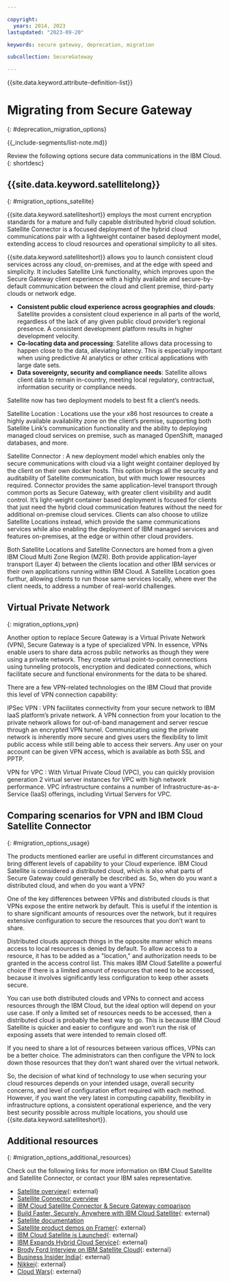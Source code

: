 ```yaml
---

copyright:
  years: 2014, 2023
lastupdated: "2023-09-20"

keywords: secure gateway, deprecation, migration

subcollection: SecureGateway

---
```


{{site.data.keyword.attribute-definition-list}}


# Migrating from Secure Gateway
{: #deprecation_migration_options}

{{_include-segments/list-note.md}}

Review the following options secure data communications in the IBM Cloud.
{: shortdesc}

## {{site.data.keyword.satellitelong}}
{: #migration_options_satellite}

{{site.data.keyword.satelliteshort}} employs the most current encryption standards for a mature and fully capable distributed hybrid cloud solution. Satellite Connector is a focused deployment of the hybrid cloud communications pair with a lightweight container based deployment model, extending access to cloud resources and operational simplicity to all sites. 

{{site.data.keyword.satelliteshort}} allows you to launch consistent cloud services across any cloud, on-premises, and at the edge with speed and simplicity. It includes Satellite Link functionality, which improves upon the Secure Gateway client experience with a highly available and secure-by-default communication between the cloud and client premise, third-party clouds or network edge.

- **Consistent public cloud experience across geographies and clouds**: Satellite provides a consistent cloud experience in all parts of the world, regardless of the lack of any given public cloud provider’s regional presence. A consistent development platform results in higher development velocity.
- **Co-locating data and processing**: Satellite allows data processing to happen close to the data, alleviating latency. This is especially important when using predictive AI analytics or other critical applications with large date sets.
- **Data sovereignty, security and compliance needs**: Satellite allows client data to remain in-country, meeting local regulatory, contractual, information security or compliance needs. 

Satellite now has two deployment models to best fit a client’s needs. 

Satellite Location
:   Locations use the your x86 host resources to create a highly available availability zone on the client’s premise, supporting both Satellite Link’s communication functionality and the ability to deploying managed cloud services on premise, such as managed OpenShift, managed databases, and more.

Satellite Connector
:   A new deployment model which enables only the secure communications with cloud via a light weight  container deployed by the client on their own docker hosts. This option brings all the security and auditability of Satellite communication, but with much lower resources required. Connector provides the same application-level transport through common ports as Secure Gateway, with greater client visibility and audit control. It’s light-weight container based deployment is focused for clients that just need the hybrid cloud communication features without the need for additional on-premise cloud services. Clients can also choose to utilize Satellite Locations instead, which provide the same communications services while also enabling the deployment of IBM managed services and features on-premises, at the edge or within other cloud providers. 


Both Satellite Locations and Satellite Connectors are homed from a given IBM Cloud Multi Zone Region (MZR). Both provide application-layer transport (Layer 4) between the clients location and other IBM services or their own applications running within IBM Cloud. A Satellite Location goes furthur, allowing clients to run those same services locally, where ever the client needs, to address a number of real-world challenges. 


## Virtual Private Network
{: migration_options_vpn}

Another option to replace Secure Gateway is a Virtual Private Network (VPN), Secure Gateway is a type of specialized VPN. In essence, VPNs enable users to share data across public networks as though they were using a private network. They create virtual point-to-point connections using tunneling protocols, encryption and dedicated connections, which facilitate secure and functional environments for the data to be shared.

There are a few VPN-related technologies on the IBM Cloud that provide this level of VPN connection capability:

IPSec VPN
:   VPN facilitates connectivity from your secure network to IBM IaaS platform’s private network. A VPN connection from your location to the private network allows for out-of-band management and server rescue through an encrypted VPN tunnel. Communicating using the private network is inherently more secure and gives users the flexibility to limit public access while still being able to access their servers. Any user on your account can be given VPN access, which is available as both SSL and PPTP.

VPN for VPC
:   With Virtual Private Cloud (VPC), you can quickly provision generation 2 virtual server instances for VPC with high network performance. VPC infrastructure contains a number of Infrastructure-as-a-Service (IaaS) offerings, including Virtual Servers for VPC.

## Comparing scenarios for VPN and IBM Cloud Satellite Connector
{: #migration_options_usage}

The products mentioned earlier are useful in different circumstances and bring different levels of capability to your Cloud experience. IBM Cloud Satellite is considered a distributed cloud, which is also what parts of Secure Gateway could generally be described as. So, when do you want a distributed cloud, and when do you want a VPN?

One of the key differences between VPNs and distributed clouds is that VPNs expose the entire network by default. This is useful if the intention is to share significant amounts of resources over the network, but it requires extensive configuration to secure the resources that you don’t want to share. 

Distributed clouds approach things in the opposite manner which means access to local resources is denied by default. To allow access to a resource, it has to be added as a "location," and authorization needs to be granted in the access control list. This makes IBM Cloud Satellite a powerful choice if there is a limited amount of resources that need to be accessed, because it involves significantly less configuration to keep other assets secure.

You can use both distributed clouds and VPNs to connect and access resources through the IBM Cloud, but the ideal option will depend on your use case. If only a limited set of resources needs to be accessed, then a distributed cloud is probably the best way to go. This is because IBM Cloud Satellite is quicker and easier to configure and won’t run the risk of exposing assets that were intended to remain closed off.

If you need to share a lot of resources between various offices, VPNs can be a better choice. The administrators can then configure the VPN to lock down those resources that they don’t want shared over the virtual network.

So, the decision of what kind of technology to use when securing your cloud resources depends on your intended usage, overall security concerns, and level of configuration effort required with each method. However, if you want the very latest in computing capability, flexibility in infrastructure options, a consistent operational experience, and the very best security possible across multiple locations, you should use {{site.data.keyword.satelliteshort}}.

## Additional resources
{: #migration_options_additional_resources}

Check out the following links for more information on IBM Cloud Satellite and Satellite Connector, or contact your IBM sales representative.

- [Satellite overview](https://www.ibm.com/products/satellite){: external}
- [Satellite Connector overview](/docs/satellite?topic=satellite-understand-connectors)
- [IBM Cloud Satellite Connector & Secure Gateway comparison](/docs/satellite?topic=satellite-connector-and-secure-gateway)
- [Build Faster, Securely, Anywhere with IBM Cloud Satellite](https://www.ibm.com/blog/deploy-cloud-services-anywhere-with-ibm-cloud-satellite/){: external}
- [Satellite documentation](/docs/satellite)
- [Satellite product demos on Framer](https://framer.com/share/External-Satellite-Demo--4QmxdNMF6smthRhzQgzt/ddN6j0Nrt?fullscreen=1&highlights=0#ddN6j0Nrt){: external}
- [IBM Cloud Satellite is Launched](https://app.criticalmention.com/app/#/report/039173b6-e151-4bf5-9a08-38f69deda1a8){: external}
- [IBM Expands Hybrid Cloud Service](https://app.criticalmention.com/app/#/report/99d053c1-a566-4afe-9ebe-0c4ba73071c0){: external}
- [Brody Ford Interview on IBM Satellite Cloud](https://app.criticalmention.com/app/#/report/ad26d56c-83e7-46f5-9721-992f55259134){: external}
- [Business Insider India](https://www.businessinsider.in/tech/news/ibm-is-eyeing-indias-public-sector-to-grow-its-cloud-business/articleshow/81288095.cms){: external}
- [Nikkei](https://www.nikkei.com/article/DGXLRSP605848_S1A300C2000000/){: external}
- [Cloud Wars](https://accelerationeconomy.com/cloud/can-ibm-reignite-cloud-growth-with-impressive-new-satellite-service/){: external}

